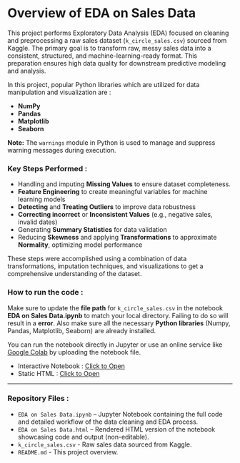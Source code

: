 
# Overview of EDA on Sales Data

This project performs Exploratory Data Analysis (EDA) focused on cleaning and preprocessing a raw sales dataset (`k_circle_sales.csv`) sourced from Kaggle. 
The primary goal is to transform raw, messy sales data into a consistent, structured, and machine-learning-ready format. 
This preparation ensures high data quality for downstream predictive modeling and analysis.

In this project, popular Python libraries which are utilized for data manipulation and visualization are :

* **NumPy**
* **Pandas**
* **Matplotlib**
* **Seaborn**

**Note:** The `warnings` module in Python is used to manage and suppress warning messages during execution.



### Key Steps Performed :

* Handling and imputing **Missing Values** to ensure dataset completeness.
* **Feature Engineering** to create meaningful variables for machine learning models
* **Detecting** and **Treating Outliers** to improve data robustness
* **Correcting incorrect** or **Inconsistent Values** (e.g., negative sales, invalid dates)
* Generating **Summary Statistics** for data validation
* Reducing **Skewness** and applying **Transformations** to approximate **Normality**, optimizing model performance

These steps were accomplished using a combination of data transformations, imputation techniques, and visualizations to get a comprehensive understanding of the dataset.



### How to run the code :

Make sure to update the **file path** for `k_circle_sales.csv` in the notebook **EDA on Sales Data.ipynb** to match your local directory. Failing to do so will result in a **error**. Also make sure all the necessary **Python libraries** (Numpy, Pandas, Matplotlib, Seaborn) are already installed.

You can run the notebook directly in Jupyter or use an online service like [Google Colab](https://colab.research.google.com) by uploading the notebook file.

* Interactive Notebook : [Click to Open](./eda_sales_data.ipynb)
* Static HTML : [Click to Open](./eda_sales_data.html)

---

### Repository Files :

* `EDA on Sales Data.ipynb` – Jupyter Notebook containing the full code and detailed workflow of the data cleaning and EDA process.
* `EDA on Sales Data.html` – Rendered HTML version of the notebook showcasing code and output (non-editable).
* `k_circle_sales.csv` - Raw sales data sourced from Kaggle.
* `README.md` - This project overview.
